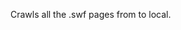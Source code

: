 Crawls all the .swf pages from [](http://academic.hep.com.cn/skld/CN/book/978-7-04-044205-2-00) to local.

